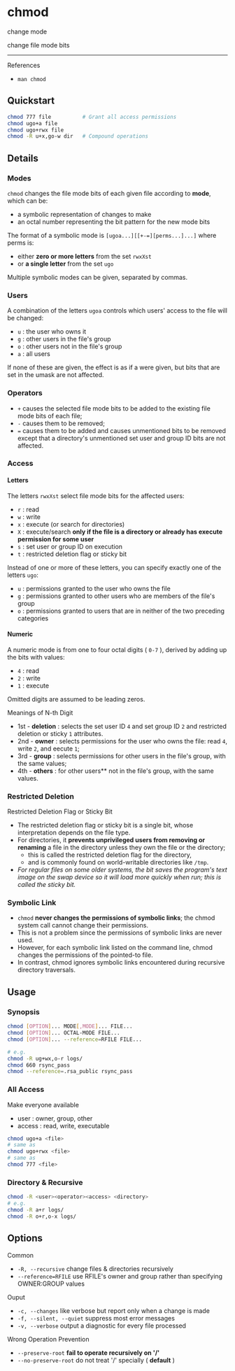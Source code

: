 # chmod

change mode

change file mode bits

---

References

- `man chmod`

## Quickstart

```bash
chmod 777 file          # Grant all access permissions
chmod ugo+a file
chmod ugo+rwx file
chmod -R u+x,go-w dir   # Compound operations
```

## Details

### Modes

`chmod` changes the file mode bits of each given file according to **mode**, which can be:

- a symbolic representation of changes to make
- an octal number representing the bit pattern for the new mode bits

The format of a symbolic mode is `[ugoa...][[+-=][perms...]...]` where perms is:

- either **zero or more letters** from the set `rwxXst`
- or **a single letter** from the set `ugo`

Multiple symbolic modes can be given, separated by commas.

### Users

A combination of the letters `ugoa` controls which users' access to the file will be changed:

- `u` : the user who owns it
- `g` : other users in the file's group
- `o` : other users not in the file's group
- `a` : all users

If none of these are given, the effect is as if a were given, but bits that are set in the umask are not affected.

### Operators

- `+` causes the selected file mode bits to be added to the existing file mode bits of each file;
- `-` causes them to be removed;
- `=` causes them to be added and causes unmentioned bits to be removed except that a directory's unmentioned set user and group ID bits are not affected.

### Access

#### Letters

The letters `rwxXst` select file mode bits for the affected users:

- `r` : read
- `w` : write
- `x` : execute (or search for directories)
- `X` : execute/search **only if the file is a directory or already has execute permission for some user**
- `s` : set user or group ID on execution
- `t` : restricted deletion flag or sticky bit

Instead of one or more of these letters, you can specify exactly one of the letters `ugo`:

- `u` : permissions granted to the user who owns the file
- `g` : permissions granted to other users who are members of the file's group
- `o` : permissions granted to users that are in neither of the two preceding categories

#### Numeric

A numeric mode is from one to four octal digits ( `0-7` ), derived by adding up the bits with values:

- `4` : read
- `2` : write
- `1` : execute

Omitted digits are assumed to be leading zeros.

Meanings of N-th Digit

- 1st - **deletion** : selects the set user ID `4` and set group ID `2` and restricted deletion or sticky `1` attributes.
- 2nd - **owner** : selects permissions for the user who owns the file: read `4`, write `2`, and eecute `1`;
- 3rd - **group** : selects permissions for other users in the file's group, with the same values;
- 4th - **others** : for other users** not in the file's group, with the same values.

### Restricted Deletion

Restricted Deletion Flag or Sticky Bit

- The restricted deletion flag or sticky bit is a single bit, whose interpretation depends on the file type.
- For directories, it **prevents unprivileged users from removing or renaming** a file in the directory unless they own the file or the directory;
    - this is called the restricted deletion flag for the directory,
    - and is commonly found on world-writable directories like `/tmp`.
- _For regular files on some older systems, the bit saves the program's text image on the swap device so it will load more quickly when run; this is called the sticky bit._

### Symbolic Link

- `chmod` **never changes the permissions of symbolic links**; the chmod system call cannot change their permissions.
- This is not a problem since the permissions of symbolic links are never used.
- However, for each symbolic link listed on the command line, chmod changes the permissions of the pointed-to file.
- In contrast, chmod ignores symbolic links encountered during recursive directory traversals.

## Usage

### Synopsis

```bash
chmod [OPTION]... MODE[,MODE]... FILE...
chmod [OPTION]... OCTAL-MODE FILE...
chmod [OPTION]... --reference=RFILE FILE...

# e.g.
chmod -R ug+wx,o-r logs/
chmod 660 rsync_pass
chmod --reference=.rsa_public rsync_pass
```

### All Access

Make everyone available

- user : owner, group, other
- access : read, write, executable

```bash
chmod ugo+a <file>
# same as
chmod ugo+rwx <file>
# same as
chmod 777 <file>
```

### Directory & Recursive

```bash
chmod -R <user><operator><access> <directory>
# e.g.
chmod -R a+r logs/
chmod -R o+r,o-x logs/
```

## Options

Common

- `-R, --recursive` change files & directories recursively
- `--reference=RFILE` use RFILE's owner and group rather than specifying OWNER:GROUP values

Ouput

- `-c, --changes` like verbose but report only when a change is made
- `-f, --silent, --quiet` suppress most error messages
- `-v, --verbose` output a diagnostic for every file processed

Wrong Operation Prevention

- `--preserve-root` **fail to operate recursively on '/'**
- `--no-preserve-root` do not treat '/' specially ( **default** )
